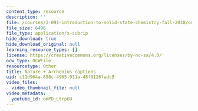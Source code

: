 ```yaml
---
content_type: resource
description: ''
file: /courses/3-091-introduction-to-solid-state-chemistry-fall-2018/omPD_LtrpGU_captions.webvtt
file_size: 6496
file_type: application/x-subrip
hide_download: true
hide_download_original: null
learning_resource_types: []
license: https://creativecommons.org/licenses/by-nc-sa/4.0/
ocw_type: OCWFile
resourcetype: Other
title: Nature + Arrhenius captions
uid: c11d964a-898c-4965-911a-48f0126fadc9
video_files:
  video_thumbnail_file: null
video_metadata:
  youtube_id: omPD_LtrpGU
---
```

